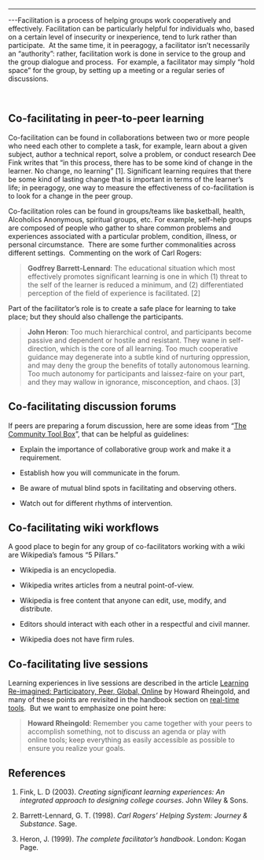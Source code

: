 ---
---Facilitation is a process of helping groups work cooperatively and
effectively. Facilitation can be particularly helpful for individuals
who, based on a certain level of insecurity or inexperience, tend to
lurk rather than participate.  At the same time, it in peeragogy, a
facilitator isn’t necessarily an “authority”: rather, facilitation work
is done in service to the group and the group dialogue and process.  For
example, a facilitator may simply “hold space” for the group, by setting
up a meeting or a regular series of discussions.

 

Co-facilitating in peer-to-peer learning
----------------------------------------

Co-facilitation can be found in collaborations between two or
more people who need each other to complete a task, for example, learn
about a given subject, author a technical report, solve a problem, or
conduct research Dee Fink writes that “in this process, there has to be
some kind of change in the learner. No change, no learning”
<span>[</span>1<span>]</span>. Significant learning requires that there
be some kind of lasting change that is important in terms of the
learner’s life; in peeragogy, one way to measure the effectiveness of
co-facilitation is to look for a change in the peer group.

Co-facilitation roles can be found in groups/teams like basketball,
health, Alcoholics Anonymous, spiritual groups, etc. For example,
self-help groups are composed of people who gather to share common
problems and experiences associated with a particular problem,
condition, illness, or personal circumstance.  There are some further
commonalities across different settings.  Commenting on the work of Carl
Rogers:

> **Godfrey Barrett-Lennard**: The educational situation which most
> effectively promotes significant learning is one in which (1) threat
> to the self of the learner is reduced a minimum, and (2)
> differentiated perception of the field of experience is facilitated.
> <span>[</span>2<span>]</span>

Part of the facilitator’s role is to create a safe place for learning to
take place; but they should also challenge the participants.

> **John Heron**: Too much hierarchical control, and participants become
> passive and dependent or hostile and resistant. They wane in
> self-direction, which is the core of all learning. Too
> much cooperative guidance may degenerate into a subtle kind of
> nurturing oppression, and may deny the group the benefits of totally
> autonomous learning. Too much autonomy for participants and
> laissez-faire on your part, and they may wallow in ignorance,
> misconception, and chaos. <span>[</span>3<span>]</span>

Co-facilitating discussion forums
---------------------------------

If peers are preparing a forum discussion, here are some ideas from
“[The Community Tool
Box](http://ctb.ku.edu/en/tablecontents/section_1180.aspx)”, that can be
helpful as guidelines:

-   Explain the importance of collaborative group work and make it a
    requirement.

-   Establish how you will communicate in the forum.

-   Be aware of mutual blind spots in facilitating and observing others.

-   Watch out for different rhythms of intervention.

Co-facilitating wiki workflows
------------------------------

A good place to begin for any group of co-facilitators working with a
wiki are Wikipedia’s famous “5 Pillars.”

-   Wikipedia is an encyclopedia.

-   Wikipedia writes articles from a neutral point-of-view.

-   Wikipedia is free content that anyone can edit, use, modify, and
    distribute.

-   Editors should interact with each other in a respectful and civil
    manner.

-   Wikipedia does not have firm rules.

Co-facilitating live sessions
-----------------------------

Learning experiences in live sessions are described in the article
[Learning Re-imagined: Participatory, Peer, Global,
Online](http://dmlcentral.net/blog/howard-rheingold/learning-reimagined-participatory-peer-global-online)
by Howard Rheingold, and many of these points are revisited in the
handbook section on [real-time
tools](http://peeragogy.org/real-time-meetings/).  But we want to
emphasize one point here:

> **Howard Rheingold**: Remember you came together with your peers to
> accomplish something, not to discuss an agenda or play with
> online tools; keep everything as easily accessible as possible to
> ensure you realize your goals.

References
----------

1.  Fink, L. D (2003). *Creating significant learning experiences: An
    integrated approach to designing college courses*. John Wiley &
    Sons.

2.  Barrett-Lennard, G. T. (1998). *Carl Rogers’ Helping System: Journey
    & Substance*. Sage.

3.  Heron, J. (1999). *The complete facilitator’s handbook*. London:
    Kogan Page.

 

